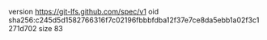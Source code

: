 version https://git-lfs.github.com/spec/v1
oid sha256:c245d5d1582766316f7c02196fbbbfdba12f37e7ce8da5ebb1a02f3c1271d702
size 83
